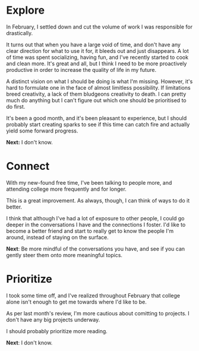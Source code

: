 # Explore

In February, I settled down and cut the volume of work I was responsible for drastically. 

It turns out that when you have a large void of time, and don't have any clear direction for what to use it for, it bleeds out and just disappears. A lot of time was spent socializing, having fun, and I've recently started to cook and clean more. It's great and all, but I think I need to be more proactively productive in order to increase the quality of life in my future.

A distinct vision on what I should be doing is what I'm missing. However, it's hard to formulate one in the face of almost limitless possibility. If limitations breed creativity, a lack of them bludgeons creativity to death. I can pretty much do anything but I can't figure out which one should be prioritised to do first.

It's been a good month, and it's been pleasant to experience, but I should probably start creating sparks to see if this time can catch fire and actually yield some forward progress.

**Next:** I don't know.

# Connect

With my new-found free time, I've been talking to people more, and attending college more frequently and for longer.

This is a great improvement. As always, though, I can think of ways to do it better.

I think that although I've had a lot of exposure to other people, I could go deeper in the conversations I have and the connections I foster. I'd like to become a better friend and start to really get to know the people I'm around, instead of staying on the surface.

**Next**: Be more mindful of the conversations you have, and see if you can gently steer them onto more meaningful topics.

# Prioritize

I took some time off, and I've realized throughout February that college alone isn't enough to get me towards where I'd like to be.

As per last month's review, I'm more cautious about comitting to projects. I don't have any big projects underway.

I should probably prioritize more reading.

**Next**: I don't know.

